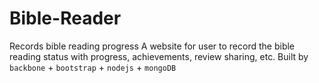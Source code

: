 Bible-Reader
============

Records bible reading progress
A website for user to record the bible reading status with progress, achievements, review sharing, etc. 
Built by ```backbone``` + ```bootstrap``` + ```nodejs``` + ```mongoDB```
